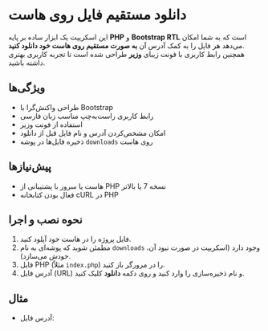 # دانلود مستقیم فایل روی هاست

این اسکریپت یک ابزار ساده بر پایه **PHP** و **Bootstrap RTL** است که به شما امکان می‌دهد هر فایل را به کمک آدرس آن **به صورت مستقیم روی هاست خود دانلود کنید**.  
همچنین رابط کاربری با فونت زیبای **وزیر** طراحی شده است تا تجربه کاربری بهتری داشته باشید.

## ویژگی‌ها
- طراحی واکنش‌گرا با Bootstrap
- رابط کاربری راست‌به‌چپ مناسب زبان فارسی
- استفاده از فونت وزیر
- امکان مشخص‌کردن آدرس و نام فایل قبل از دانلود
- ذخیره فایل‌ها در پوشه `downloads` روی هاست

## پیش‌نیازها
- هاست یا سرور با پشتیبانی از PHP نسخه 7 یا بالاتر
- فعال بودن کتابخانه cURL در PHP

## نحوه نصب و اجرا
1. فایل پروژه را در هاست خود آپلود کنید.
2. مطمئن شوید که پوشه‌ای به نام `downloads` وجود دارد (اسکریپت در صورت نبود آن، خودش می‌سازد).
3. فایل PHP (مثلاً `index.php`) را در مرورگر باز کنید.
4. آدرس فایل (URL) و نام ذخیره‌سازی را وارد کنید و روی دکمه **دانلود** کلیک کنید.

## مثال
- آدرس فایل:
